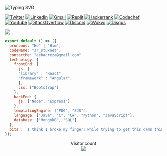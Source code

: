 
![Typing SVG](https://readme-typing-svg.demolab.com?font=Fira+Code&weight=600&size=28&duration=1800&pause=1300&color=9C9EA1&width=700&lines=Hi+%F0%9F%91%8B;I'm+Eebad+Reza+%F0%9F%A4%96;A+Full-Stack+Web+Developer+%F0%9F%96%A5%EF%B8%8F)

[![Twitter](https://img.shields.io/badge/-Twitter-222222?style=flat-square&logo=twitter&logoColor=white&link=https://twitter.com/Jr_stuxnet/)](https://twitter.com/Jr_stuxnet/)
[![Linkedin](https://img.shields.io/badge/-LinkedIn-222222?style=flat-square&logo=Linkedin&logoColor=white&link=https://www.linkedin.com/in/eebadreza/)](https://www.linkedin.com/in/eebadreza/)
[![Gmail](https://img.shields.io/badge/-Gmail-222222?style=flat-square&logo=Gmail&logoColor=white&link=https://mail.google.com/mail/u/0/?tab=rm&ogbl#inbox?compose=new)](https://mail.google.com/mail/u/0/?tab=rm&ogbl#inbox?compose=new)
[![Replit](https://img.shields.io/badge/-Replit-222222?style=flat-square&logo=Replit&logoColor=white&link=https://replit.com/@EebadReza)](https://replit.com/@EebadReza)
[![Hackerrank](https://img.shields.io/badge/-Hackerrank-222222?style=flat-square&logo=Hackerrank&logoColor=white&linkhttps://www.hackerrank.com/eebadreza?hr_r=1)](https://www.hackerrank.com/eebadreza?hr_r=1)
[![Codechef](https://img.shields.io/badge/-Codechef-222222?style=flat-square&logo=Codechef&logoColor=white&linkhttps://www.hackerrank.com/eebadreza?hr_r=1)](https://www.hackerrank.com/eebadreza?hr_r=1)
[![Youtube](https://img.shields.io/badge/-Youtube-222222?style=flat-square&logo=Youtube&logoColor=white&link)]()
[![StackOverflow](https://img.shields.io/badge/-StackOverflow-222222?style=flat-square&logo=StackOverflow&logoColor=white&link=https://stackoverflow.com/users/19852128/eebad-reza)](https://stackoverflow.com/users/19852128/eebad-reza)
[![Discord](https://img.shields.io/badge/-Discord-222222?style=flat-square&logo=Discord&logoColor=white&link)]()
[![Wokwi](https://img.shields.io/badge/-Wokwi-222222?style=flat-square&logo=Wokwi&logoColor=white&link=https://wokwi.com/makers/eebadreza)](https://wokwi.com/makers/eebadreza)
[![Disqus](https://img.shields.io/badge/-Disqus-222222?style=flat-square&logo=Disqus&logoColor=white&link)]()


<img align="center" src="https://github.com/eebadreza/eebadreza/blob/66c110f24ecd62a7258c3f05ebc2f3ca3dcfee2d/data/Banner.jpeg" />

```js
export default () => ({
  pronouns: "He" | "Him",
  codeName: "Jr_stuxnet",
  contactMe: "eebadreza@gmail.com".
  technology: {
    frontEnd: {
      js: {
      "library" : "React",
      "framework" : "Angular",
      },
      css: ["Bootstrap"]
    },
    backEnd: {
      js: ["Node", "Express"],
    },
    templatingEngine: ["PUG", "EJS"],
    language: ["Java", "C", "C#", "Python", "JavaScript"],
    database: ["MongoDB", "SQL"]
  },
  bits : `I think I broke my fingers while trying to get this damn thing running ${codeName}!`
});
```
<p align="center"> 
  Visitor count<br>
  <img src="https://profile-counter.glitch.me/eebadreza/count.svg" />
</p>
